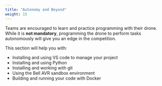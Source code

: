 ```yaml
---
title: "Autonomy and Beyond"
weight: 15
---
```


Teams are encouraged to learn and practice programming with their drone. While it is **not mandatory**, programming the drone to perform tasks autonomously will give you an edge in the competition.

This section will help you with:

- Installing and using VS code to manage your project
- Installing and using Python
- Installing and working with git
- Using the Bell AVR sandbox environment
- Building and running your code with Docker
